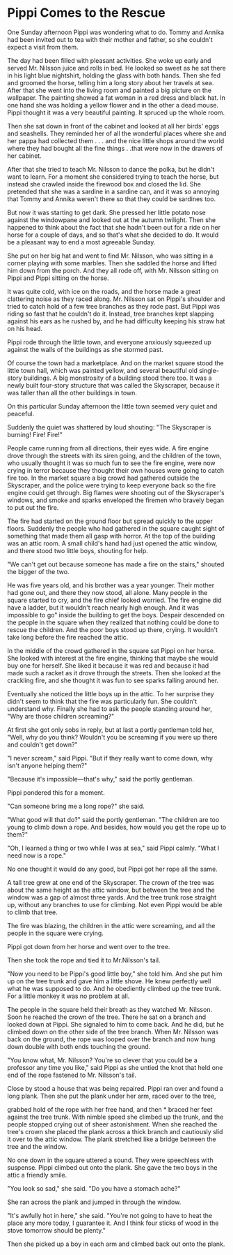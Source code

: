 # Pippi Comes to the Rescue

One Sunday afternoon Pippi was wondering what to do. Tommy and Annika had been invited out to tea with their mother and father, so she couldn't expect a visit from them.

The day had been filled with pleasant activities. She woke up early and served Mr. Nilsson juice and rolls in bed. He looked so sweet as he sat there in his light blue nightshirt, holding the glass with both hands. Then she fed and groomed the horse, telling him a long story about her travels at sea. After that she went into the living room and painted a big picture on the wallpaper. The painting showed a fat woman in a red dress and black hat. In one hand she was holding a yellow flower and in the other a dead mouse. Pippi thought it was a very beautiful painting. It spruced up the whole room.

Then she sat down in front of the cabinet and looked at all her birds' eggs and seashells. They reminded her of all the wonderful places where she and her pappa had collected them . . . and the nice little shops around the world where they had bought all the fine things . .that were now in the drawers of her cabinet.

After that she tried to teach Mr. Nilsson to dance the polka, but he didn't want to learn. For a moment she considered trying to teach the horse, but instead she crawled inside the firewood box and closed the lid. She pretended that she was a sardine in a sardine can, and it was so annoying that Tommy and Annika weren't there so that they could be sardines too.

But now it was starting to get dark. She pressed her little potato nose against the windowpane and looked out at the autumn twilight. Then she happened to think about the fact that she hadn't been out for a ride on her horse for a couple of days, and so that's what she decided to do. It would be a pleasant way to end a most agreeable Sunday.

She put on her big hat and went to find Mr. Nilsson, who was sitting in a corner playing with some marbles. Then she saddled the horse and lifted him down from the porch. And they all rode off, with Mr. Nilsson sitting on Pippi and Pippi sitting on the horse.

It was quite cold, with ice on the roads, and the horse made a great clattering noise as they raced along. Mr. Nilsson sat on Pippi's shoulder and tried to catch hold of a few tree branches as they rode past. But Pippi was riding so fast that he couldn't do it. Instead, tree branches kept slapping against his ears as he rushed by, and he had difficulty keeping his straw hat on his head.

Pippi rode through the little town, and everyone anxiously squeezed up against the walls of the buildings as she stormed past.

Of course the town had a marketplace. And on the market square stood the little town hall, which was painted yellow, and several beautiful old single-story buildings. A big monstrosity of a building stood there too. It was a newly built four-story structure that was called the Skyscraper, because it was taller than all the other buildings in town.

On this particular Sunday afternoon the little town seemed very quiet and peaceful.

Suddenly the quiet was shattered by loud shouting: "The Skyscraper is burning! Fire! Fire!"

People came running from all directions, their eyes wide. A fire engine drove through the streets with its siren going, and the children of the town, who usually thought it was so much fun to see the fire engine, were now crying in terror because they thought their own houses were going to catch fire too. In the market square a big crowd had gathered outside the Skyscraper, and the police were trying to keep everyone back so the fire engine could get through. Big flames were shooting out of the Skyscraper's windows, and smoke and sparks enveloped the firemen who bravely began to put out the fire.

The fire had started on the ground floor but spread quickly to the upper floors. Suddenly the people who had gathered in the square caught sight of something that made them all gasp with horror. At the top of the building was an attic room. A small child's hand had just opened the attic window, and there stood two little boys, shouting for help.

"We can't get out because someone has made a fire on the stairs," shouted the bigger of the two.

He was five years old, and his brother was a year younger. Their mother had gone out, and there they now stood, all alone. Many people in the square started to cry, and the fire chief looked worried. The fire engine did have a ladder, but it wouldn't reach nearly high enough. And it was impossible to go" inside the building to get the boys. Despair descended on the people in the square when they realized that nothing could be done to rescue the children. And the poor boys stood up there, crying. It wouldn't take long before the fire reached the attic.

In the middle of the crowd gathered in the square sat Pippi on her horse. She looked with interest at the fire engine, thinking that maybe she would buy one for herself. She liked it because it was red and because it had made such a racket as it drove through the streets. Then she looked at the crackling fire, and she thought it was fun to see sparks falling around her.

Eventually she noticed the little boys up in the attic. To her surprise they didn't seem to think that the fire was particularly fun. She couldn't understand why. Finally she had to ask the people standing around her, "Why are those children screaming?"

At first she got only sobs in reply, but at last a portly gentleman told her, "Well, why do you think? Wouldn't you be screaming if you were up there and couldn't get down?"

"I never scream," said Pippi. "But if they really want to come down, why isn't anyone helping them?"

"Because it's impossible—that's why," said the portly gentleman.

Pippi pondered this for a moment.

"Can someone bring me a long rope?" she said.

"What good will that do?" said the portly gentleman. "The children are too young to climb down a rope. And besides, how would you get the rope up to them?"

"Oh, I learned a thing or two while I was at sea," said Pippi calmly. "What I need now is a rope."

No one thought it would do any good, but Pippi got her rope all the same.

A tall tree grew at one end of the Skyscraper. The crown of the tree was about the same height as the attic window, but between the tree and the window was a gap of almost three yards. And the tree trunk rose straight up, without any branches to use for climbing. Not even Pippi would be able to climb that tree.

The fire was blazing, the children in the attic were screaming, and all the people in the square were crying.

Pippi got down from her horse and went over to the tree.

Then she took the rope and tied it to Mr.Nilsson's tail.

"Now you need to be Pippi's good little boy," she told him. And she put him up on the tree trunk and gave him a little shove. He knew perfectly well what he was supposed to do. And he obediently climbed up the tree trunk. For a little monkey it was no problem at all.

The people in the square held their breath as they watched Mr. Nilsson. Soon he reached the crown of the tree. There he sat on a branch and looked down at Pippi. She signaled to him to come back. And he did, but he climbed down on the other side of the tree branch. When Mr. Nilsson was back on the ground, the rope was looped over the branch and now hung down double with both ends touching the ground.

"You know what, Mr. Nilsson? You're so clever that you could be a professor any time you like," said Pippi as she untied the knot that held one end of the rope fastened to Mr. Nilsson's tail.

Close by stood a house that was being repaired. Pippi ran over and found a long plank. Then she put the plank under her arm, raced over to the tree,

grabbed hold of the rope with her free hand, and then * braced her feet against the tree trunk. With nimble speed she climbed up the trunk, and the people stopped crying out of sheer astonishment. When she reached the tree's crown she placed the plank across a thick branch and cautiously slid it over to the attic window. The plank stretched like a bridge between the tree and the window.

No one down in the square uttered a sound. They were speechless with suspense. Pippi climbed out onto the plank. She gave the two boys in the attic a friendly smile.

"You look so sad," she said. "Do you have a stomach ache?"

She ran across the plank and jumped in through the window.

"It's awfully hot in here," she said. "You're not going to have to heat the place any more today, I guarantee it. And I think four sticks of wood in the stove tomorrow should be plenty."

Then she picked up a boy in each arm and climbed back out onto the plank.















